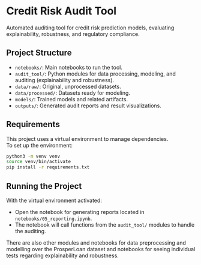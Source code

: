 # Credit Risk Audit Tool

Automated auditing tool for credit risk prediction models, evaluating explainability, robustness, and regulatory compliance.

## Project Structure

- `notebooks/`: Main notebooks to run the tool.
- `audit_tool/`: Python modules for data processing, modeling, and auditing (explainability and robustness).
- `data/raw/`: Original, unprocessed datasets.
- `data/processed/`: Datasets ready for modeling.
- `models/`: Trained models and related artifacts.
- `outputs/`: Generated audit reports and result visualizations.

## Requirements

This project uses a virtual environment to manage dependencies.  
To set up the environment:

```bash
python3 -m venv venv
source venv/bin/activate
pip install -r requirements.txt
```

## Running the Project

With the virtual environment activated:

- Open the notebook for generating reports located in `notebooks/05_reporting.ipynb`.
- The notebook will call functions from the `audit_tool/` modules to handle the auditing.

There are also other modules and notebooks for data preprocessing and modelling over the 
ProsperLoan dataset and notebooks for seeing individual tests regarding explainability and robustness.
